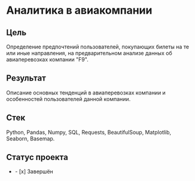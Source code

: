 # Аналитика в авиакомпании
## Цель
Определение предпочтений пользователей, покупающих билеты на те или иные направления, на предварительном анализе данных об авиаперевозках компании "F9".
## Результат
Описание основных тенденций в авиаперевозках компании и особенностей пользователей данной компании.
## Стек
Python, Pandas, Numpy, SQL, Requests, BeautifulSoup, Matplotlib, Seaborn, Basemap.
## Статус проекта
<ul><li>- [x] Завершён</li>
